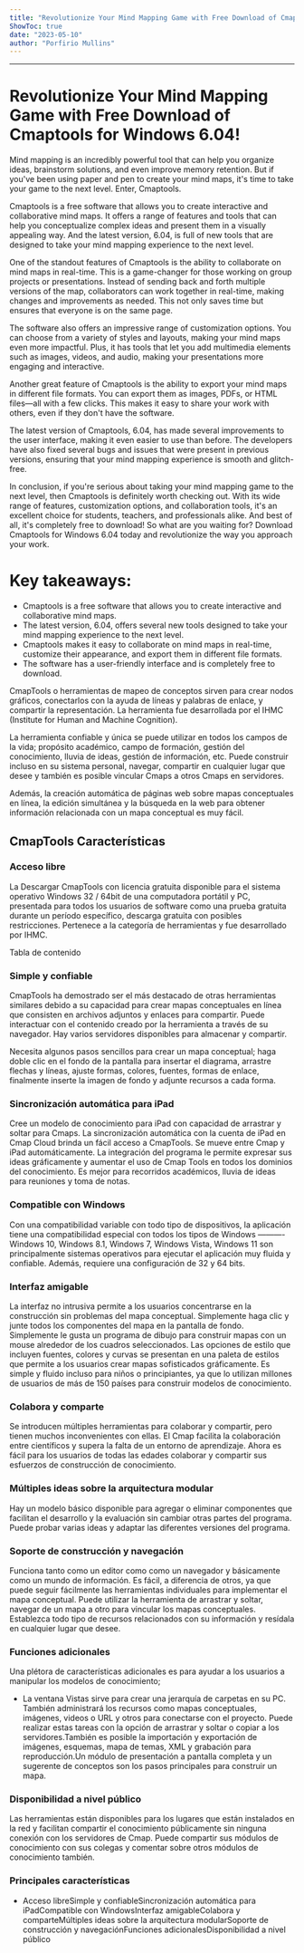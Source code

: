```yaml
---
title: "Revolutionize Your Mind Mapping Game with Free Download of Cmaptools for Windows 6.04!"
ShowToc: true 
date: "2023-05-10"
author: "Porfirio Mullins"
---
```

*****
# Revolutionize Your Mind Mapping Game with Free Download of Cmaptools for Windows 6.04!

Mind mapping is an incredibly powerful tool that can help you organize ideas, brainstorm solutions, and even improve memory retention. But if you've been using paper and pen to create your mind maps, it's time to take your game to the next level. Enter, Cmaptools. 

Cmaptools is a free software that allows you to create interactive and collaborative mind maps. It offers a range of features and tools that can help you conceptualize complex ideas and present them in a visually appealing way. And the latest version, 6.04, is full of new tools that are designed to take your mind mapping experience to the next level. 

One of the standout features of Cmaptools is the ability to collaborate on mind maps in real-time. This is a game-changer for those working on group projects or presentations. Instead of sending back and forth multiple versions of the map, collaborators can work together in real-time, making changes and improvements as needed. This not only saves time but ensures that everyone is on the same page. 

The software also offers an impressive range of customization options. You can choose from a variety of styles and layouts, making your mind maps even more impactful. Plus, it has tools that let you add multimedia elements such as images, videos, and audio, making your presentations more engaging and interactive. 

Another great feature of Cmaptools is the ability to export your mind maps in different file formats. You can export them as images, PDFs, or HTML files—all with a few clicks. This makes it easy to share your work with others, even if they don't have the software. 

The latest version of Cmaptools, 6.04, has made several improvements to the user interface, making it even easier to use than before. The developers have also fixed several bugs and issues that were present in previous versions, ensuring that your mind mapping experience is smooth and glitch-free. 

In conclusion, if you're serious about taking your mind mapping game to the next level, then Cmaptools is definitely worth checking out. With its wide range of features, customization options, and collaboration tools, it's an excellent choice for students, teachers, and professionals alike. And best of all, it's completely free to download! So what are you waiting for? Download Cmaptools for Windows 6.04 today and revolutionize the way you approach your work. 

# Key takeaways:

- Cmaptools is a free software that allows you to create interactive and collaborative mind maps.
- The latest version, 6.04, offers several new tools designed to take your mind mapping experience to the next level.
- Cmaptools makes it easy to collaborate on mind maps in real-time, customize their appearance, and export them in different file formats.
- The software has a user-friendly interface and is completely free to download.


CmapTools o herramientas de mapeo de conceptos sirven para crear nodos gráficos, conectarlos con la ayuda de líneas y palabras de enlace, y compartir la representación. La herramienta fue desarrollada por el IHMC (Institute for Human and Machine Cognition).
 
La herramienta confiable y única se puede utilizar en todos los campos de la vida; propósito académico, campo de formación, gestión del conocimiento, lluvia de ideas, gestión de información, etc. Puede construir incluso en su sistema personal, navegar, compartir en cualquier lugar que desee y también es posible vincular Cmaps a otros Cmaps en servidores.
 
Además, la creación automática de páginas web sobre mapas conceptuales en línea, la edición simultánea y la búsqueda en la web para obtener información relacionada con un mapa conceptual es muy fácil.
 
## CmapTools Características
 
### Acceso libre
 
La Descargar CmapTools con licencia gratuita disponible para el sistema operativo Windows 32 / 64bit de una computadora portátil y PC, presentada para todos los usuarios de software como una prueba gratuita durante un período específico, descarga gratuita con posibles restricciones. Pertenece a la categoría de herramientas y fue desarrollado por IHMC.
 
Tabla de contenido
 
### Simple y confiable
 
CmapTools ha demostrado ser el más destacado de otras herramientas similares debido a su capacidad para crear mapas conceptuales en línea que consisten en archivos adjuntos y enlaces para compartir. Puede interactuar con el contenido creado por la herramienta a través de su navegador. Hay varios servidores disponibles para almacenar y compartir.
 
Necesita algunos pasos sencillos para crear un mapa conceptual; haga doble clic en el fondo de la pantalla para insertar el diagrama, arrastre flechas y líneas, ajuste formas, colores, fuentes, formas de enlace, finalmente inserte la imagen de fondo y adjunte recursos a cada forma.
 
### Sincronización automática para iPad
 
Cree un modelo de conocimiento para iPad con capacidad de arrastrar y soltar para Cmaps. La sincronización automática con la cuenta de iPad en Cmap Cloud brinda un fácil acceso a CmapTools. Se mueve entre Cmap y iPad automáticamente. La integración del programa le permite expresar sus ideas gráficamente y aumentar el uso de Cmap Tools en todos los dominios del conocimiento. Es mejor para recorridos académicos, lluvia de ideas para reuniones y toma de notas.
 
### Compatible con Windows
 
Con una compatibilidad variable con todo tipo de dispositivos, la aplicación tiene una compatibilidad especial con todos los tipos de Windows ———- Windows 10, Windows 8.1, Windows 7, Windows Vista, Windows 11 son principalmente sistemas operativos para ejecutar el aplicación muy fluida y confiable. Además, requiere una configuración de 32 y 64 bits.
 
### Interfaz amigable
 
La interfaz no intrusiva permite a los usuarios concentrarse en la construcción sin problemas del mapa conceptual. Simplemente haga clic y junte todos los componentes del mapa en la pantalla de fondo. Simplemente le gusta un programa de dibujo para construir mapas con un mouse alrededor de los cuadros seleccionados. Las opciones de estilo que incluyen fuentes, colores y curvas se presentan en una paleta de estilos que permite a los usuarios crear mapas sofisticados gráficamente. Es simple y fluido incluso para niños o principiantes, ya que lo utilizan millones de usuarios de más de 150 países para construir modelos de conocimiento.
 
### Colabora y comparte
 
Se introducen múltiples herramientas para colaborar y compartir, pero tienen muchos inconvenientes con ellas. El Cmap facilita la colaboración entre científicos y supera la falta de un entorno de aprendizaje. Ahora es fácil para los usuarios de todas las edades colaborar y compartir sus esfuerzos de construcción de conocimiento.
 
### Múltiples ideas sobre la arquitectura modular
 
Hay un modelo básico disponible para agregar o eliminar componentes que facilitan el desarrollo y la evaluación sin cambiar otras partes del programa. Puede probar varias ideas y adaptar las diferentes versiones del programa.
 
### Soporte de construcción y navegación
 
Funciona tanto como un editor como como un navegador y básicamente como un mundo de información. Es fácil, a diferencia de otros, ya que puede seguir fácilmente las herramientas individuales para implementar el mapa conceptual. Puede utilizar la herramienta de arrastrar y soltar, navegar de un mapa a otro para vincular los mapas conceptuales. Establezca todo tipo de recursos relacionados con su información y resídala en cualquier lugar que desee.
 
### Funciones adicionales
 
Una plétora de características adicionales es para ayudar a los usuarios a manipular los modelos de conocimiento;
 
- La ventana Vistas sirve para crear una jerarquía de carpetas en su PC. También administrará los recursos como mapas conceptuales, imágenes, videos o URL y otros para conectarse con el proyecto. Puede realizar estas tareas con la opción de arrastrar y soltar o copiar a los servidores.También es posible la importación y exportación de imágenes, esquemas, mapa de temas, XML y grabación para reproducción.Un módulo de presentación a pantalla completa y un sugerente de conceptos son los pasos principales para construir un mapa.

 
### Disponibilidad a nivel público
 
Las herramientas están disponibles para los lugares que están instalados en la red y facilitan compartir el conocimiento públicamente sin ninguna conexión con los servidores de Cmap. Puede compartir sus módulos de conocimiento con sus colegas y comentar sobre otros módulos de conocimiento también.
 
### Principales características
 
- Acceso libreSimple y confiableSincronización automática para iPadCompatible con WindowsInterfaz amigableColabora y comparteMúltiples ideas sobre la arquitectura modularSoporte de construcción y navegaciónFunciones adicionalesDisponibilidad a nivel público




